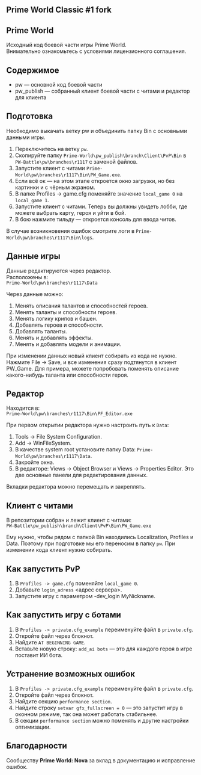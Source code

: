 ## Prime World Classic #1 fork

## Prime World
Исходный код боевой части игры Prime World.  
Внимательно ознакомьтесь с условиями лицензионного соглашения.

## Содержимое
- pw — основной код боевой части
- pw_publish — собранный клиент боевой части с читами и редактор для клиента

## Подготовка
Необходимо выкачать ветку pw и объединить папку Bin с основными данными игры.

1. Переключитесь на ветку `pw`.
2. Скопируйте папку `Prime-World\pw_publish\branch\Client\PvP\Bin` в `PW-Battle\pw\branches\r1117` с заменой файлов.
3. Запустите клиент с читами `Prime-World\pw\branches\r1117\Bin\PW_Game.exe`.
4. Если всё ок — на этом этапе откроется окно загрузки, но без картинки и с чёрным экраном.
5. В папке Profiles -> game.cfg поменяйте значение `local_game 0` на `local_game 1`.
6. Запустите клиент с читами. Теперь вы должны увидеть лобби, где можете выбрать карту, героя и уйти в бой.
7. В бою нажмите тильду — откроется консоль для ввода читов.

В случае возникновения ошибок смотрите логи в `Prime-World\pw\branches\r1117\Bin\logs`.

## Данные игры
Данные редактируются через редактор.  
Расположены в:  
`Prime-World\pw\branches\r1117\Data`

Через данные можно:
1. Менять описания талантов и способностей героев.
2. Менять таланты и способности героев.
3. Менять логику крипов и башен.
4. Добавлять героев и способности.
5. Добавлять таланты.
6. Менять и добавлять эффекты.
7. Менять и добавлять модели и анимации.

При изменении данных новый клиент собирать из кода не нужно. Нажмите File -> Save, и все изменения сразу подтянутся в клиент PW_Game. Для примера, можете попробовать поменять описание какого-нибудь таланта или способности героя.

## Редактор
Находится в:  
`Prime-World\pw\branches\r1117\Bin\PF_Editor.exe`

При первом открытии редактора нужно настроить путь к `Data`:
1. Tools -> File System Configuration.
2. Add -> WinFileSystem.
3. В качестве system root установите папку Data: `Prime-World\pw\branches\r1117\Data`.
4. Закройте окна.
5. В редакторе: Views -> Object Browser и Views -> Properties Editor. Это две основные панели для редактирования данных.

Вкладки редактора можно перемещать и закреплять.

## Клиент с читами
В репозитории собран и лежит клиент с читами:  
`PW-Battle\pw_publish\branch\Client\PvP\Bin\PW_Game.exe`

Ему нужно, чтобы рядом с папкой Bin находились Localization, Profiles и Data. Поэтому при подготовке мы его переносим в папку `pw`. При изменении кода клиент нужно собирать.

## Как запустить PvP
1. В `Profiles -> game.cfg` поменяйте `local_game 0`.
2. Добавьте `login_adress` <адрес сервера>.
3. Запустите игру с параметром -dev_login MyNickname.

## Как запустить игру с ботами
1. В `Profiles -> private.cfg_example` переименуйте файл в `private.cfg`.
2. Откройте файл через блокнот.
3. Найдите `AT BEGINNING GAME`.
4. Вставьте новую строку: `add_ai bots` — это для каждого героя в игре поставит ИИ бота.

## Устранение возможных ошибок
1. В `Profiles -> private.cfg_example` переименуйте файл в `private.cfg`.
2. Откройте файл через блокнот.
3. Найдите секцию `performance section`.
4. Найдите строку `setvar gfx_fullscreen = 0` — это запустит игру в оконном режиме, так она может работать стабильнее.
5. В секции `performance section` можно поменять и другие настройки оптимизации.

## Благодарности
Сообществу **Prime World: Nova** за вклад в документацию и исправление ошибок.
